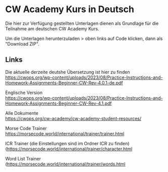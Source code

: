 # CW Academy Kurs in Deutsch

Die hier zur Verfügung gestellten Unterlagen dienen als Grundlage für die Teilnahme am deutschen CW Academy Kurs.

Um die Unterlagen herunterzuladen > oben links auf Code klicken, dann als "Download ZIP".

## Links

Die aktuelle derzeite deutshe Übersetzung ist hier zu finden  
https://cwops.org/wp-content/uploads/2023/08/Practice-Instructions-and-Homework-Assignments-Beginner-CW-Rev-4.0.1-de.pdf

Englische Version  
https://cwops.org/wp-content/uploads/2023/08/Practice-Instructions-and-Homework-Assignments-Beginner-CW-Rev-4.1.pdf

Alle Dokumente  
https://cwops.org/cw-academy/cw-academy-student-resources/

Morse Code Trainer  
https://morsecode.world/international/trainer/trainer.html

ICR Trainer (die Einstellungen sind im Ordner ICR zu finden)  
(https://morsecode.world/international/trainer/character.html

Word List Trainer  
(https://morsecode.world/international/trainer/words.html
